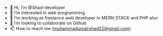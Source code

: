 - 👋 Hi, I’m @Shad-developer
- 👀 I’m interested in web programming
- 🌱 I’m working as freelance web developer In MERN STACK and PHP also
- 💞️ I’m looking to collaborate on Github 
- 📫 How to reach me (muhammadumairshad22@gmail.com)

<!---
Shad-developer/Shad-developer is a ✨ special ✨ repository because its `README.md` (this file) appears on your GitHub profile.
You can click the Preview link to take a look at your changes.
--->
